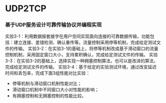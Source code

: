 # UDP2TCP
### 基于UDP服务设计可靠传输协议并编程实现
实验3-1：利用数据报套接字在用户空间实现面向连接的可靠数据传输，功能包括：建立连接、差错检测、确认重传等。流量控制采用停等机制，完成给定测试文件的传输。
实验3-2：在实验3-1的基础上，将停等机制改成基于滑动窗口的流量控制机制，采用固定窗口大小，支持累积确认，完成给定测试文件的传输。
实验3-3：在实验3-2的基础上，选择实现一种拥塞控制算法，也可以是改进的算法，完成给定测试文件的传输。
实验3-4：基于给定的实验测试环境，通过改变延迟时间和丢包率，完成下面3组性能对比实验：
- 停等机制与滑动窗口机制性能对比；
- 滑动窗口机制中不同窗口大小对性能的影响；
- 有拥塞控制和无拥塞控制的性能比较。
